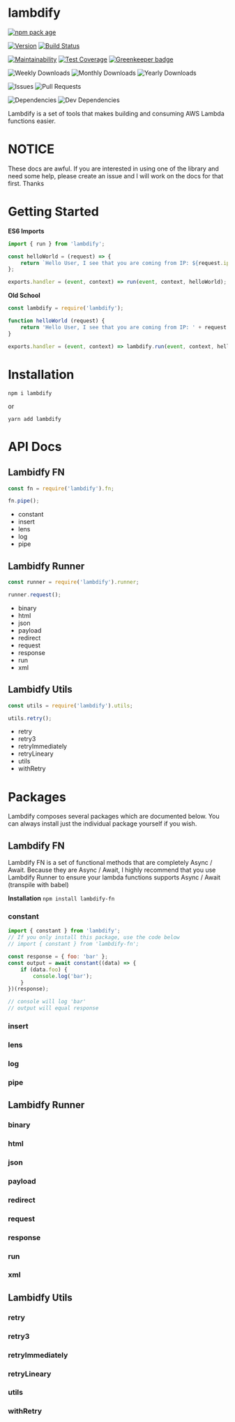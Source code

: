 # lambdify

[![npm pack age](https://nodei.co/npm/lambdify.png?downloads=true&downloadRank=true&stars=true)](https://npmjs.org/package/lambdify)

[![Version](https://badge.fury.io/js/lambdify.svg)](https://npmjs.org/package/lambidfy) [![Build Status](https://travis-ci.org/Prefinem/lambdify.svg)](https://travis-ci.org/Prefinem/lambdify)

[![Maintainability](https://api.codeclimate.com/v1/badges/4f911850391938e811f1/maintainability)](https://codeclimate.com/github/Prefinem/lambdify/maintainability) [![Test Coverage](https://api.codeclimate.com/v1/badges/4f911850391938e811f1/test_coverage)](https://codeclimate.com/github/Prefinem/lambdify/test_coverage) [![Greenkeeper badge](https://badges.greenkeeper.io/Prefinem/lambdify.svg)](https://greenkeeper.io/)

![Weekly Downloads](https://img.shields.io/npm/dw/lambdify.svg) ![Monthly Downloads](https://img.shields.io/npm/dm/lambdify.svg) ![Yearly Downloads](https://img.shields.io/npm/dy/lambdify.svg)

![Issues](https://img.shields.io/github/issues/Prefinem/lambdify.svg) ![Pull Requests](https://img.shields.io/github/issues-pr/Prefinem/lambdify.svg)

![Dependencies](https://david-dm.org/Prefinem/lambdify.svg) ![Dev Dependencies](https://david-dm.org/Prefinem/lambdify/dev-status.svg)

Lambdify is a set of tools that makes building and consuming AWS Lambda functions easier.

# NOTICE

These docs are awful.  If you are interested in using one of the library and need some help, please create an issue and I will work on the docs for that first.  Thanks

# Getting Started

**ES6 Imports**

```js
import { run } from 'lambdify';

const helloWorld = (request) => {
	return `Hello User, I see that you are coming from IP: ${request.ip}`;
};

exports.handler = (event, context) => run(event, context, helloWorld);
```

**Old School**

```js
const lambdify = require('lambdify');

function helloWorld (request) {
	return 'Hello User, I see that you are coming from IP: ' + request.ip;
}

exports.handler = (event, context) => lambdify.run(event, context, helloWorld);
```

# Installation

    npm i lambdify

or

    yarn add lambdify

# API Docs

## Lambidfy FN

```js
const fn = require('lambdify').fn;

fn.pipe();
```
* constant
* insert
* lens
* log
* pipe

## Lambidfy Runner

```js
const runner = require('lambdify').runner;

runner.request();
```
* binary
* html
* json
* payload
* redirect
* request
* response
* run
* xml

## Lambidfy Utils

```js
const utils = require('lambdify').utils;

utils.retry();
```
* retry
* retry3
* retryImmediately
* retryLineary
* utils
* withRetry

# Packages

Lambdify composes several packages which are documented below.  You can always install just the individual package yourself if you wish.

## Lambdify FN

Lambdify FN is a set of functional methods that are completely Async / Await.  Because they are Async / Await, I highly recommend that you use Lambdify Runner to ensure your lambda functions supports Async / Await (transpile with babel)

**Installation**
`npm install lambdify-fn`

### constant
```js
import { constant } from 'lambdify';
// If you only install this package, use the code below
// import { constant } from 'lambdify-fn';

const response = { foo: 'bar' };
const output = await constant((data) => {
	if (data.foo) {
		console.log('bar');
	}
})(response);

// console will log 'bar'
// output will equal response
```

### insert
### lens
### log
### pipe

## Lambidfy Runner

### binary
### html
### json
### payload
### redirect
### request
### response
### run
### xml

## Lambidfy Utils

### retry
### retry3
### retryImmediately
### retryLineary
### utils
### withRetry
